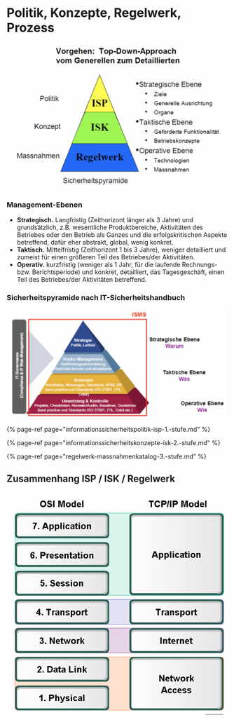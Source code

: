 # Politik, Konzepte, Regelwerk, Prozess

![Vorgehen: Top Down-Approach vom Generellen zum Detailierten](../../.gitbook/assets/image%20%2816%29.png)

### Management-Ebenen

* **Strategisch.**  Langfristig \(Zeithorizont länger als 3 Jahre\) und grundsätzlich, z.B. wesentliche Produktbereiche, Aktivitäten des Betriebes oder den Betrieb als Ganzes und die erfolgskritischen Aspekte betreffend, dafür eher abstrakt, global, wenig konkret.
* **Taktisch.**  Mittelfristig \(Zeithorizont 1 bis 3 Jahre\), weniger detailliert und zumeist für einen größeren Teil des Betriebes/der Aktivitäten.
* **Operativ.**  kurzfristig \(weniger als 1 Jahr, für die laufende Rechnungs- bzw. Berichtsperiode\) und konkret, detailliert, das Tagesgeschäft, einen Teil des Betriebes/der Aktivitäten betreffend.

### Sicherheitspyramide nach IT-Sicherheitshandbuch

![](../../.gitbook/assets/image%20%2889%29.png)



{% page-ref page="informationssicherheitspolitik-isp-1.-stufe.md" %}

{% page-ref page="informationssicherheitskonzepte-isk-2.-stufe.md" %}

{% page-ref page="regelwerk-massnahmenkatalog-3.-stufe.md" %}



## Zusammenhang ISP / ISK / Regelwerk

![](../../.gitbook/assets/image%20%2829%29.png)





